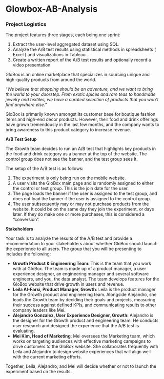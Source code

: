 # Glowbox-AB-Analysis

### Project Logistics

The project features three stages, each being one sprint:

1. Extract the user-level aggregated dataset using SQL.
2. Analyze the A/B test results using statistical methods in spreadsheets ( Excel ) and visualizations in Tableau.
3. Create a written report of the A/B test results and optionally record a video presentation

GloBox is an online marketplace that specializes in sourcing unique and high-quality products from around the world.

“*We believe that shopping should be an adventure, and we want to bring the world to your doorstep. From exotic spices and rare teas to handmade jewelry and textiles, we have a curated selection of products that you won't find anywhere else.*”

GloBox is primarily known amongst its customer base for boutique fashion items and high-end decor products. However, their food and drink offerings have grown tremendously in the last few months, and the company wants to bring awareness to this product category to increase revenue.

**A/B Test Setup**

The Growth team decides to run an A/B test that highlights key products in the food and drink category as a banner at the top of the website. The control group does not see the banner, and the test group sees it.

The setup of the A/B test is as follows:

1. The experiment is only being run on the mobile website.
2. A user visits the GloBox main page and is randomly assigned to either the control or test group. This is the join date for the user.
3. The page loads the banner if the user is assigned to the test group, and does not load the banner if the user is assigned to the control group.
4. The user subsequently may or may not purchase products from the website. It could be on the same day they join the experiment, or days later. If they do make one or more purchases, this is considered a “conversion”.

**Stakeholders**

Your task is to analyze the results of the A/B test and provide a recommendation to your stakeholders about whether GloBox should launch the experience to all users. The group that you will be presenting to includes the following:

- **Growth Product & Engineering Team**: This is the team that you work with at GloBox. The team is made up of a product manager, a user experience designer, an engineering manager and several software engineers, and you, the data analyst. The team develops features for the GloBox website that drive growth in users and revenue.
- **Leila Al-Farsi, Product Manager, Growth**: Leila is the product manager for the Growth product and engineering team. Alongside Alejandro, she leads the Growth team by deciding their goals and projects, measuring their success against defined KPIs, and communicating results to other company leaders like Mei.
- **Alejandro Gonzalez, User Experience Designer, Growth**: Alejandro is the designer for the Growth product and engineering team. He conducts user research and designed the experience that the A/B test is evaluating.
- **Mei Kim, Head of Marketing**: Mei oversees the Marketing team, which works on targeting audiences with effective marketing campaigns to drive customers to the GloBox website. She collaborates frequently with Leila and Alejandro to design website experiences that will align well with the current marketing efforts.

Together, Leila, Alejandro, and Mei will decide whether or not to launch the experiment based on the results.
